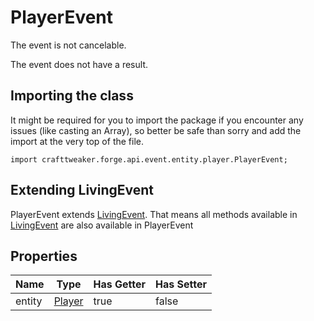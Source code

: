 # PlayerEvent

The event is not cancelable.

The event does not have a result.

## Importing the class

It might be required for you to import the package if you encounter any issues (like casting an Array), so better be safe than sorry and add the import at the very top of the file.
```zenscript
import crafttweaker.forge.api.event.entity.player.PlayerEvent;
```


## Extending LivingEvent

PlayerEvent extends [LivingEvent](/forge/api/event/entity/living/LivingEvent). That means all methods available in [LivingEvent](/forge/api/event/entity/living/LivingEvent) are also available in PlayerEvent

## Properties

|  Name  |                       Type                       | Has Getter | Has Setter |
|--------|--------------------------------------------------|------------|------------|
| entity | [Player](/vanilla/api/entity/type/player/Player) | true       | false      |


